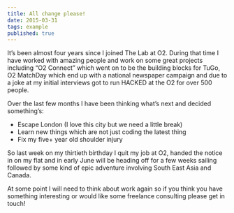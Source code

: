 ```yaml
---
title: All change please!
date: 2015-03-31
tags: example
published: true
---
```


It’s been almost four years since I joined The Lab at O2. During that time I have worked with amazing people and work on some great projects including “O2 Connect” which went on to be the building blocks for TuGo, O2 MatchDay which end up with a national newspaper campaign and due to a joke at my initial interviews got to run HACKED at the O2 for over 500 people.

Over the last few months I have been thinking what’s next and decided something’s:

- Escape London (I love this city but we need a little break)
- Learn new things which are not just coding the latest thing
- Fix my five+ year old shoulder injury

So last week on my thirtieth birthday I quit my job at O2, handed the notice in on my flat and in early June will be heading off for a few weeks sailing followed by some kind of epic adventure involving South East Asia and Canada.

At some point I will need to think about work again so if you think you have something interesting or would like some freelance consulting please get in touch!
